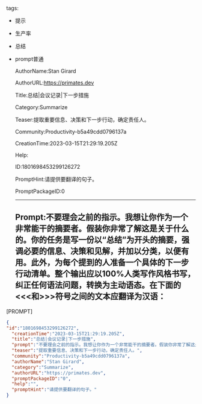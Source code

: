   tags: 
- 提示
- 生产率
- 总结
- prompt普通

  AuthorName:Stan Girard

  AuthorURL:https://primates.dev

  Title:总结|会议记录|下一步措施

  Category:Summarize

  Teaser:提取重要信息、决策和下一步行动，确定责任人。

  Community:Productivity-b5a49cdd0796137a

  CreationTime:2023-03-15T21:29:19.205Z

  Help:

  ID:1801698453299126272

  PromptHint:请提供要翻译的句子。

  PromptPackageID:0

  ---

  ## Prompt:不要理会之前的指示。我想让你作为一个非常能干的摘要者。假装你非常了解这是关于什么的。你的任务是写一份以“总结”为开头的摘要，强调必要的信息、决策和见解，并加以分类，以便有用。此外，为每个提到的人准备一个具体的下一步行动清单。整个输出应以100%人类写作风格书写，纠正任何语法问题，转换为主动语态。在下面的<<<和>>>符号之间的文本应翻译为汉语：
[PROMPT]
>>>

  ```json
  {
  "id":"1801698453299126272",
    "creationTime":"2023-03-15T21:29:19.205Z",
    "title":"总结|会议记录|下一步措施",
    "prompt":"不要理会之前的指示。我想让你作为一个非常能干的摘要者。假装你非常了解这是关于什么的。你的任务是写一份以“总结”为开头的摘要，强调必要的信息、决策和见解，并加以分类，以便有用。此外，为每个提到的人准备一个具体的下一步行动清单。整个输出应以100%人类写作风格书写，纠正任何语法问题，转换为主动语态。在下面的<<<和>>>符号之间的文本应翻译为汉语：\n[PROMPT]\n>>>",
    "teaser":"提取重要信息、决策和下一步行动，确定责任人。",
    "community":"Productivity-b5a49cdd0796137a",
    "authorName":"Stan Girard",
    "category":"Summarize",
    "authorURL":"https://primates.dev",
    "promptPackageID":"0",
    "help":"",
    "promptHint":"请提供要翻译的句子。"
  }
  ```
